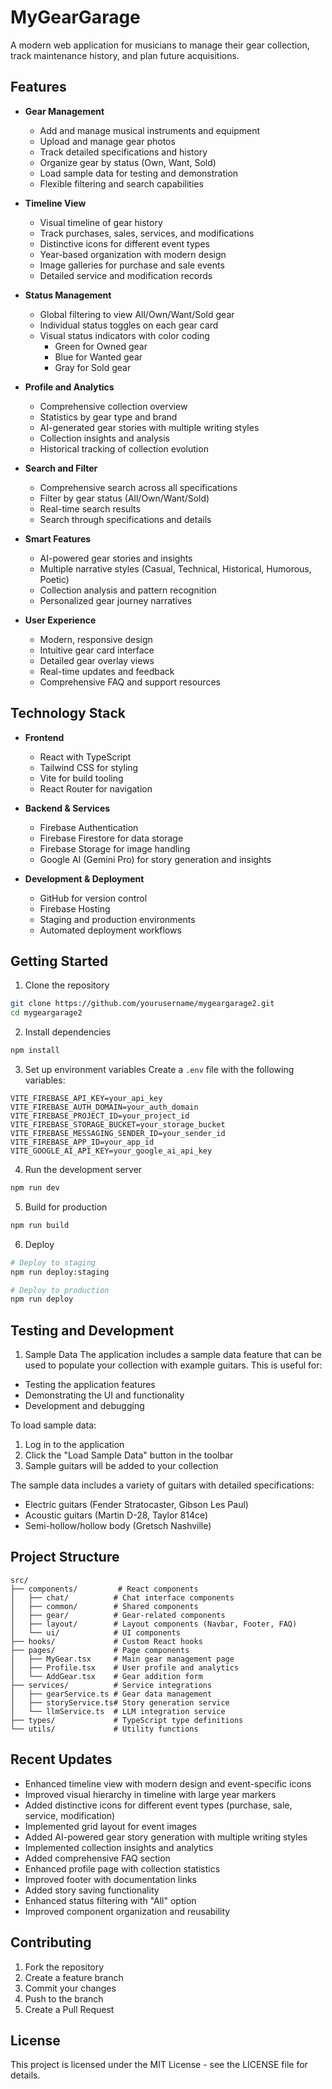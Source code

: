 # MyGearGarage

A modern web application for musicians to manage their gear collection, track maintenance history, and plan future acquisitions.

## Features

- **Gear Management**
  - Add and manage musical instruments and equipment
  - Upload and manage gear photos
  - Track detailed specifications and history
  - Organize gear by status (Own, Want, Sold)
  - Load sample data for testing and demonstration
  - Flexible filtering and search capabilities

- **Timeline View**
  - Visual timeline of gear history
  - Track purchases, sales, services, and modifications
  - Distinctive icons for different event types
  - Year-based organization with modern design
  - Image galleries for purchase and sale events
  - Detailed service and modification records

- **Status Management**
  - Global filtering to view All/Own/Want/Sold gear
  - Individual status toggles on each gear card
  - Visual status indicators with color coding
    - Green for Owned gear
    - Blue for Wanted gear
    - Gray for Sold gear

- **Profile and Analytics**
  - Comprehensive collection overview
  - Statistics by gear type and brand
  - AI-generated gear stories with multiple writing styles
  - Collection insights and analysis
  - Historical tracking of collection evolution

- **Search and Filter**
  - Comprehensive search across all specifications
  - Filter by gear status (All/Own/Want/Sold)
  - Real-time search results
  - Search through specifications and details

- **Smart Features**
  - AI-powered gear stories and insights
  - Multiple narrative styles (Casual, Technical, Historical, Humorous, Poetic)
  - Collection analysis and pattern recognition
  - Personalized gear journey narratives

- **User Experience**
  - Modern, responsive design
  - Intuitive gear card interface
  - Detailed gear overlay views
  - Real-time updates and feedback
  - Comprehensive FAQ and support resources

## Technology Stack

- **Frontend**
  - React with TypeScript
  - Tailwind CSS for styling
  - Vite for build tooling
  - React Router for navigation

- **Backend & Services**
  - Firebase Authentication
  - Firebase Firestore for data storage
  - Firebase Storage for image handling
  - Google AI (Gemini Pro) for story generation and insights

- **Development & Deployment**
  - GitHub for version control
  - Firebase Hosting
  - Staging and production environments
  - Automated deployment workflows

## Getting Started

1. Clone the repository
```bash
git clone https://github.com/yourusername/mygeargarage2.git
cd mygeargarage2
```

2. Install dependencies
```bash
npm install
```

3. Set up environment variables
Create a `.env` file with the following variables:
```
VITE_FIREBASE_API_KEY=your_api_key
VITE_FIREBASE_AUTH_DOMAIN=your_auth_domain
VITE_FIREBASE_PROJECT_ID=your_project_id
VITE_FIREBASE_STORAGE_BUCKET=your_storage_bucket
VITE_FIREBASE_MESSAGING_SENDER_ID=your_sender_id
VITE_FIREBASE_APP_ID=your_app_id
VITE_GOOGLE_AI_API_KEY=your_google_ai_api_key
```

4. Run the development server
```bash
npm run dev
```

5. Build for production
```bash
npm run build
```

6. Deploy
```bash
# Deploy to staging
npm run deploy:staging

# Deploy to production
npm run deploy
```

## Testing and Development

1. Sample Data
The application includes a sample data feature that can be used to populate your collection with example guitars. This is useful for:
- Testing the application features
- Demonstrating the UI and functionality
- Development and debugging

To load sample data:
1. Log in to the application
2. Click the "Load Sample Data" button in the toolbar
3. Sample guitars will be added to your collection

The sample data includes a variety of guitars with detailed specifications:
- Electric guitars (Fender Stratocaster, Gibson Les Paul)
- Acoustic guitars (Martin D-28, Taylor 814ce)
- Semi-hollow/hollow body (Gretsch Nashville)

## Project Structure

```
src/
├── components/         # React components
│   ├── chat/          # Chat interface components
│   ├── common/        # Shared components
│   ├── gear/          # Gear-related components
│   ├── layout/        # Layout components (Navbar, Footer, FAQ)
│   └── ui/            # UI components
├── hooks/             # Custom React hooks
├── pages/             # Page components
│   ├── MyGear.tsx     # Main gear management page
│   ├── Profile.tsx    # User profile and analytics
│   └── AddGear.tsx    # Gear addition form
├── services/          # Service integrations
│   ├── gearService.ts # Gear data management
│   ├── storyService.ts# Story generation service
│   └── llmService.ts  # LLM integration service
├── types/             # TypeScript type definitions
└── utils/             # Utility functions
```

## Recent Updates

- Enhanced timeline view with modern design and event-specific icons
- Improved visual hierarchy in timeline with large year markers
- Added distinctive icons for different event types (purchase, sale, service, modification)
- Implemented grid layout for event images
- Added AI-powered gear story generation with multiple writing styles
- Implemented collection insights and analytics
- Added comprehensive FAQ section
- Enhanced profile page with collection statistics
- Improved footer with documentation links
- Added story saving functionality
- Enhanced status filtering with "All" option
- Improved component organization and reusability

## Contributing

1. Fork the repository
2. Create a feature branch
3. Commit your changes
4. Push to the branch
5. Create a Pull Request

## License

This project is licensed under the MIT License - see the LICENSE file for details.
